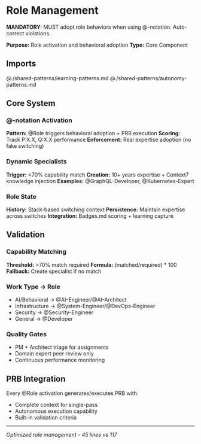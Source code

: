 # Role Management

**MANDATORY:** MUST adopt role behaviors when using @-notation. Auto-correct violations.

**Purpose:** Role activation and behavioral adoption
**Type:** Core Component

## Imports
@./shared-patterns/learning-patterns.md
@./shared-patterns/autonomy-patterns.md

## Core System

### @-notation Activation
**Pattern:** @Role triggers behavioral adoption + PRB execution
**Scoring:** Track P:X.X, Q:X.X performance
**Enforcement:** Real expertise adoption (no fake switching)

### Dynamic Specialists
**Trigger:** <70% capability match
**Creation:** 10+ years expertise + Context7 knowledge injection
**Examples:** @GraphQL-Developer, @Kubernetes-Expert

### Role State
**History:** Stack-based switching context
**Persistence:** Maintain expertise across switches
**Integration:** Badges.md scoring + learning capture

## Validation

### Capability Matching
**Threshold:** >70% match required
**Formula:** (matched/required) * 100
**Fallback:** Create specialist if no match

### Work Type → Role
- AI/Behavioral → @AI-Engineer/@AI-Architect
- Infrastructure → @System-Engineer/@DevOps-Engineer  
- Security → @Security-Engineer
- General → @Developer

### Quality Gates
- PM + Architect triage for assignments
- Domain expert peer review only
- Continuous performance monitoring

## PRB Integration
Every @Role activation generates/executes PRB with:
- Complete context for single-pass
- Autonomous execution capability
- Built-in validation criteria

---
*Optimized role management - 45 lines vs 117*